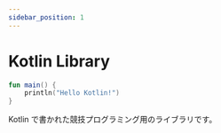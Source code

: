 ```yaml
---
sidebar_position: 1
---
```


# Kotlin Library

```kotlin
fun main() {
	println("Hello Kotlin!")
}
```

Kotlin で書かれた競技プログラミング用のライブラリです。
